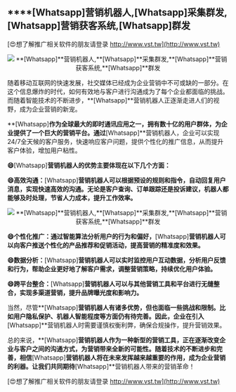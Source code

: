 ## ****[Whatsapp]**营销机器人,**[Whatsapp]**采集群发,**[Whatsapp]**营销获客系统,**[Whatsapp]**群发**

[😍想了解推广相关软件的朋友请登录 http://www.vst.tw](http://www.vst.tw)

 <center><img src="https://vst.tw/MP4/tuiguang/png/2.png" alt="**[Whatsapp]**营销机器人,**[Whatsapp]**采集群发,**[Whatsapp]**营销获客系统,**[Whatsapp]**群发"></center>

随着移动互联网的快速发展，社交媒体已经成为企业营销中不可或缺的一部分。在这个信息爆炸的时代，如何有效地与客户进行沟通成为了每个企业都面临的挑战。而随着智能技术的不断进步，**[Whatsapp]**营销机器人正逐渐走进人们的视野，成为企业营销的新宠。

**[Whatsapp]**作为全球最大的即时通讯应用之一，拥有数十亿的用户群体，为企业提供了一个巨大的营销平台。通过**[Whatsapp]**营销机器人，企业可以实现24/7全天候的客户服务，快速响应客户问题，提供个性化的推广信息，从而提升客户体验，增加用户粘性。

**😄**[Whatsapp]**营销机器人的优势主要体现在以下几个方面：**

**😄高效沟通：**[Whatsapp]**营销机器人可以根据预设的规则和指令，自动回复用户消息，实现快速高效的沟通。无论是客户查询、订单跟踪还是投诉建议，机器人都能够及时处理，节省人力成本，提升工作效率。**

 <center><img src="https://vst.tw/MP4/tuiguang/png/2.png" alt="**[Whatsapp]**营销机器人,**[Whatsapp]**采集群发,**[Whatsapp]**营销获客系统,**[Whatsapp]**群发"></center>

**😄个性化推广：通过智能算法分析用户的行为和偏好，**[Whatsapp]**营销机器人可以向客户推送个性化的产品推荐和促销活动，提高营销的精准度和效果。**

**😄数据分析：**[Whatsapp]**营销机器人可以实时监控用户互动数据，分析用户反馈和行为，帮助企业更好地了解客户需求，调整营销策略，持续优化用户体验。**

**😄跨平台整合：**[Whatsapp]**营销机器人可以与其他营销工具和平台进行无缝整合，实现多渠道营销，提升品牌曝光度和影响力。**

当然，尽管**[Whatsapp]**营销机器人有诸多优势，但也面临一些挑战和限制。比如用户隐私保护、机器人智能程度等方面仍有待完善。因此，企业在引入**[Whatsapp]**营销机器人时需要谨慎权衡利弊，确保合规操作，提升营销效果。

总的来说，**[Whatsapp]**营销机器人作为一种新型的营销工具，正在逐渐改变企业与客户之间的沟通方式，为营销带来全新的可能性。随着技术的不断进步和完善，相信**[Whatsapp]**营销机器人将在未来发挥越来越重要的作用，成为企业营销的利器。让我们共同期待**[Whatsapp]**营销机器人带来的营销革命！

[😍想了解推广相关软件的朋友请登录 http://www.vst.tw](http://www.vst.tw)



